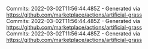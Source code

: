 Commits: 2022-03-02T11:56:44.485Z - Generated via https://github.com/marketplace/actions/artificial-grass
<br>
Commits: 2022-03-02T11:56:44.485Z - Generated via https://github.com/marketplace/actions/artificial-grass
<br>
Commits: 2022-03-02T11:56:44.485Z - Generated via https://github.com/marketplace/actions/artificial-grass
<br>
